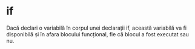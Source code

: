 # if

Dacă declari o variabilă în corpul unei declarații if, această variabilă va fi disponibilă și în afara blocului funcțional, fie că blocul a fost executat sau nu.
